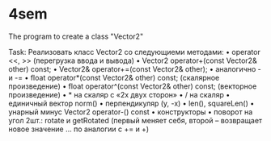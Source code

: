 # 4sem
The program to create a class "Vector2"

Task:
Реализовать класс Vector2 со следующиеми методами:
• operator <<, >> (перегрузка ввода и вывода)
• Vector2 operator+(const Vector2& other) const;
• Vector2& operator+=(const Vector2& other);
• аналогично - и -=
• float operator*(const Vector2& other) const; (скалярное произведение)
• float operator^(const Vector2& other) const; (векторное произведение)
• * на скаляр с «2х двух сторон»
• / на скаляр
• единичный вектор norm()
• перпендикуляр (y, -x)
• len(), squareLen()
• унарный минус Vector2 operator-() const
• конструкторы
• поворот на угол 2шт.: rotate и getRotated (первый меняет себя, второй –
возвращает новое значение … по аналогии с += и +)
